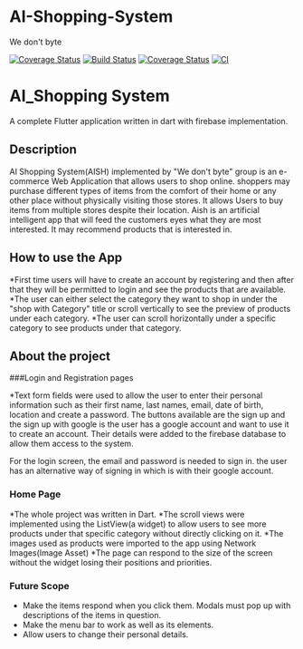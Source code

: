 # AI-Shopping-System
We don't byte

[![Coverage Status](https://codecov.io/gh/Hardi-hood/AI-Shopping-System/branch/main/graph/badge.svg?token=XH30PUP0H5)](https://codecov.io/gh/Hardi-hood/AI-Shopping-System)
[![Build Status](https://www.travis-ci.com/waffles-code/AI-Shopping-System.svg?token=dcpaWhHWGZ4Cqqonf66J&branch=main)](https://www.travis-ci.com/waffles-code/AI-Shopping-System)
[![Coverage Status](https://coveralls.io/repos/github/waffles-code/AI-Shopping-System/badge.svg?branch=main)](https://coveralls.io/github/waffles-code/AI-Shopping-System?branch=main)
[![CI](https://github.com/Hardi-hood/AI-Shopping-System/actions/workflows/main.yml/badge.svg)](https://github.com/Hardi-hood/AI-Shopping-System/actions/workflows/main.yml)

# AI_Shopping System

A complete Flutter application written in dart with firebase implementation.

## Description

AI Shopping System(AISH) implemented by "We don't byte" group is an e-commerce Web Application that allows users to shop online. 
shoppers may purchase different types of items from the comfort of their home or any other place without physically
visiting those stores. It allows Users to buy items from multiple stores despite their location. Aish is an artificial intelligent
app that will feed the customers eyes what they are most interested. It may recommend products that is interested in.

## How to use the App

*First time users will have to create an account by registering and then after that they will be permitted to login and see the 
products that are available.
*The user can either select the category they want to shop in under the "shop with Category" title or scroll vertically to see the
 preview of products under each category.
*The user can scroll horizontally under a specific category to see products under that category. 

## About the project

###Login and Registration pages

*Text form fields were used to allow the user to enter their personal information such as their first name, last names, email, 
date of birth, location and create a password. The buttons available are the sign up and the sign up with google is the user 
has a google account and want to use it to create an account. Their details were added to the firebase database to allow them 
access to the system.

For the login screen, the email and password is needed to sign in. the user has an alternative way of signing in which is with 
their google account.

### Home Page

*The whole project was written in Dart.
*The scroll views were implemented using the ListView(a widget) to allow users to see more products under that specific category
without directly clicking on it.
*The images used as products were imported to the app using Network Images(Image Asset)
*The page can respond to the size of the screen without the widget losing their positions and priorities.

### Future Scope

* Make the items respond when you click them. Modals must pop up with descriptions of the items in question.
* Make the menu bar to work as well as its elements.
* Allow users to change their personal details.

